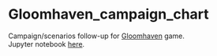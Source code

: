 # Gloomhaven_campaign_chart
Campaign/scenarios follow-up for [Gloomhaven](https://boardgamegeek.com/boardgame/174430/gloomhaven) game.  
Jupyter notebook [here](https://github.com/Umercia/Gloomhaven_campaign_chart/blob/master/plot_read_write.ipynb).
